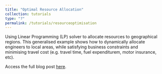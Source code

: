 ```yaml
---
title: "Optimal Resource Allocation"
collection: tutorials
type: "?"
permalink: /tutorials/resourceoptimisation
---
```


Using Linear Programming (LP) solver to allocate resources to geographical regions. This generalised example shows how to dynamically allocate engineers to local areas, while satisfying business constraints and minimising travel cost (e.g. travel time, fuel expenditurem, motor insurance, etc).

Access the full blog post [here](https://timothywong731.github.io/resourceoptimisation/).
